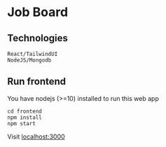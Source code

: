 # Job Board

## Technologies

```
React/TailwindUI
NodeJS/Mongodb
```

## Run frontend

You have nodejs (>=10) installed to run this web app

```
cd frontend
npm install
npm start
```

Visit [localhost:3000](http://localhost:3000)
